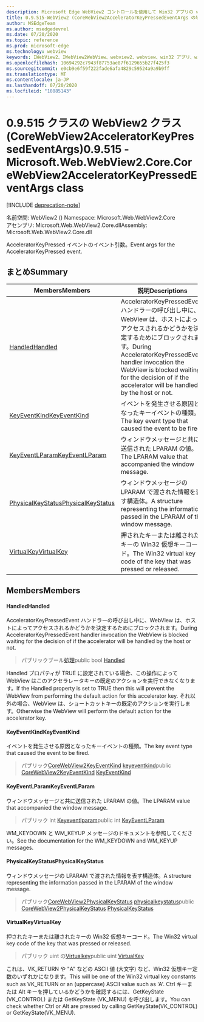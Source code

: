 ```yaml
---
description: Microsoft Edge WebView2 コントロールを使用して Win32 アプリの web コンテンツをホストする
title: 0.9.515-WebView2 (CoreWebView2AcceleratorKeyPressedEventArgs の場合)
author: MSEdgeTeam
ms.author: msedgedevrel
ms.date: 07/20/2020
ms.topic: reference
ms.prod: microsoft-edge
ms.technology: webview
keywords: IWebView2、IWebView2WebView、webview2、webview、win32 アプリ、win32、edge、ICoreWebView2、ICoreWebView2Controller、browser control、edge html
ms.openlocfilehash: 10694292c7943f87753ae87f6129655b27f425f3
ms.sourcegitcommit: e0cb9e6f59f222fade6afa4829c59524a9a9b9ff
ms.translationtype: MT
ms.contentlocale: ja-JP
ms.lasthandoff: 07/20/2020
ms.locfileid: "10885143"
---
```

# <span data-ttu-id="af61b-104">0.9.515 クラスの WebView2 クラス (CoreWebView2AcceleratorKeyPressedEventArgs)</span><span class="sxs-lookup"><span data-stu-id="af61b-104">0.9.515 - Microsoft.Web.WebView2.Core.CoreWebView2AcceleratorKeyPressedEventArgs class</span></span> 

[!INCLUDE [deprecation-note](../../includes/deprecation-note.md)]

<span data-ttu-id="af61b-105">名前空間: WebView2 () </span><span class="sxs-lookup"><span data-stu-id="af61b-105">Namespace: Microsoft.Web.WebView2.Core</span></span>\
<span data-ttu-id="af61b-106">アセンブリ: Microsoft.Web.WebView2.Core.dll</span><span class="sxs-lookup"><span data-stu-id="af61b-106">Assembly: Microsoft.Web.WebView2.Core.dll</span></span>

<span data-ttu-id="af61b-107">AcceleratorKeyPressed イベントのイベント引数。</span><span class="sxs-lookup"><span data-stu-id="af61b-107">Event args for the AcceleratorKeyPressed event.</span></span>

## <span data-ttu-id="af61b-108">まとめ</span><span class="sxs-lookup"><span data-stu-id="af61b-108">Summary</span></span>

 <span data-ttu-id="af61b-109">Members</span><span class="sxs-lookup"><span data-stu-id="af61b-109">Members</span></span>                        | <span data-ttu-id="af61b-110">説明</span><span class="sxs-lookup"><span data-stu-id="af61b-110">Descriptions</span></span>
--------------------------------|---------------------------------------------
[<span data-ttu-id="af61b-111">Handled</span><span class="sxs-lookup"><span data-stu-id="af61b-111">Handled</span></span>](#handled) | <span data-ttu-id="af61b-112">AcceleratorKeyPressedEvent ハンドラーの呼び出し中に、WebView は、ホストによってアクセスされるかどうかを決定するためにブロックされます。</span><span class="sxs-lookup"><span data-stu-id="af61b-112">During AcceleratorKeyPressedEvent handler invocation the WebView is blocked waiting for the decision of if the accelerator will be handled by the host or not.</span></span>
[<span data-ttu-id="af61b-113">KeyEventKind</span><span class="sxs-lookup"><span data-stu-id="af61b-113">KeyEventKind</span></span>](#keyeventkind) | <span data-ttu-id="af61b-114">イベントを発生させる原因となったキーイベントの種類。</span><span class="sxs-lookup"><span data-stu-id="af61b-114">The key event type that caused the event to be fired.</span></span>
[<span data-ttu-id="af61b-115">KeyEventLParam</span><span class="sxs-lookup"><span data-stu-id="af61b-115">KeyEventLParam</span></span>](#keyeventlparam) | <span data-ttu-id="af61b-116">ウィンドウメッセージと共に送信された LPARAM の値。</span><span class="sxs-lookup"><span data-stu-id="af61b-116">The LPARAM value that accompanied the window message.</span></span>
[<span data-ttu-id="af61b-117">PhysicalKeyStatus</span><span class="sxs-lookup"><span data-stu-id="af61b-117">PhysicalKeyStatus</span></span>](#physicalkeystatus) | <span data-ttu-id="af61b-118">ウィンドウメッセージの LPARAM で渡された情報を表す構造体。</span><span class="sxs-lookup"><span data-stu-id="af61b-118">A structure representing the information passed in the LPARAM of the window message.</span></span>
[<span data-ttu-id="af61b-119">VirtualKey</span><span class="sxs-lookup"><span data-stu-id="af61b-119">VirtualKey</span></span>](#virtualkey) | <span data-ttu-id="af61b-120">押されたキーまたは離されたキーの Win32 仮想キーコード。</span><span class="sxs-lookup"><span data-stu-id="af61b-120">The Win32 virtual key code of the key that was pressed or released.</span></span>

## <span data-ttu-id="af61b-121">Members</span><span class="sxs-lookup"><span data-stu-id="af61b-121">Members</span></span>

#### <span data-ttu-id="af61b-122">Handled</span><span class="sxs-lookup"><span data-stu-id="af61b-122">Handled</span></span> 

<span data-ttu-id="af61b-123">AcceleratorKeyPressedEvent ハンドラーの呼び出し中に、WebView は、ホストによってアクセスされるかどうかを決定するためにブロックされます。</span><span class="sxs-lookup"><span data-stu-id="af61b-123">During AcceleratorKeyPressedEvent handler invocation the WebView is blocked waiting for the decision of if the accelerator will be handled by the host or not.</span></span>

> <span data-ttu-id="af61b-124">パブリックブール[処理](#handled)</span><span class="sxs-lookup"><span data-stu-id="af61b-124">public bool [Handled](#handled)</span></span>

<span data-ttu-id="af61b-125">Handled プロパティが TRUE に設定されている場合、この操作によって WebView はこのアクセラレータキーの既定のアクションを実行できなくなります。</span><span class="sxs-lookup"><span data-stu-id="af61b-125">If the Handled property is set to TRUE then this will prevent the WebView from performing the default action for this accelerator key.</span></span> <span data-ttu-id="af61b-126">それ以外の場合、WebView は、ショートカットキーの既定のアクションを実行します。</span><span class="sxs-lookup"><span data-stu-id="af61b-126">Otherwise the WebView will perform the default action for the accelerator key.</span></span>

#### <span data-ttu-id="af61b-127">KeyEventKind</span><span class="sxs-lookup"><span data-stu-id="af61b-127">KeyEventKind</span></span> 

<span data-ttu-id="af61b-128">イベントを発生させる原因となったキーイベントの種類。</span><span class="sxs-lookup"><span data-stu-id="af61b-128">The key event type that caused the event to be fired.</span></span>

> <span data-ttu-id="af61b-129">パブリック[CoreWebView2KeyEventKind](./namespace-microsoft-web-webview2-core.md) [keyeventkind](#keyeventkind)</span><span class="sxs-lookup"><span data-stu-id="af61b-129">public [CoreWebView2KeyEventKind](./namespace-microsoft-web-webview2-core.md) [KeyEventKind](#keyeventkind)</span></span>

#### <span data-ttu-id="af61b-130">KeyEventLParam</span><span class="sxs-lookup"><span data-stu-id="af61b-130">KeyEventLParam</span></span> 

<span data-ttu-id="af61b-131">ウィンドウメッセージと共に送信された LPARAM の値。</span><span class="sxs-lookup"><span data-stu-id="af61b-131">The LPARAM value that accompanied the window message.</span></span>

> <span data-ttu-id="af61b-132">パブリック int [Keyeventlparam](#keyeventlparam)</span><span class="sxs-lookup"><span data-stu-id="af61b-132">public int [KeyEventLParam](#keyeventlparam)</span></span>

<span data-ttu-id="af61b-133">WM_KEYDOWN と WM_KEYUP メッセージのドキュメントを参照してください。</span><span class="sxs-lookup"><span data-stu-id="af61b-133">See the documentation for the WM_KEYDOWN and WM_KEYUP messages.</span></span>

#### <span data-ttu-id="af61b-134">PhysicalKeyStatus</span><span class="sxs-lookup"><span data-stu-id="af61b-134">PhysicalKeyStatus</span></span> 

<span data-ttu-id="af61b-135">ウィンドウメッセージの LPARAM で渡された情報を表す構造体。</span><span class="sxs-lookup"><span data-stu-id="af61b-135">A structure representing the information passed in the LPARAM of the window message.</span></span>

> <span data-ttu-id="af61b-136">パブリック[CoreWebView2PhysicalKeyStatus](microsoft-web-webview2-core-corewebview2physicalkeystatus.md) [physicalkeystatus](#physicalkeystatus)</span><span class="sxs-lookup"><span data-stu-id="af61b-136">public [CoreWebView2PhysicalKeyStatus](microsoft-web-webview2-core-corewebview2physicalkeystatus.md) [PhysicalKeyStatus](#physicalkeystatus)</span></span>

#### <span data-ttu-id="af61b-137">VirtualKey</span><span class="sxs-lookup"><span data-stu-id="af61b-137">VirtualKey</span></span> 

<span data-ttu-id="af61b-138">押されたキーまたは離されたキーの Win32 仮想キーコード。</span><span class="sxs-lookup"><span data-stu-id="af61b-138">The Win32 virtual key code of the key that was pressed or released.</span></span>

> <span data-ttu-id="af61b-139">パブリック uint の[Virtualkey](#virtualkey)</span><span class="sxs-lookup"><span data-stu-id="af61b-139">public uint [VirtualKey](#virtualkey)</span></span>

<span data-ttu-id="af61b-140">これは、VK_RETURN や "A" などの ASCII 値 (大文字) など、Win32 仮想キー定数のいずれかになります。</span><span class="sxs-lookup"><span data-stu-id="af61b-140">This will be one of the Win32 virtual key constants such as VK_RETURN or an (uppercase) ASCII value such as 'A'.</span></span> <span data-ttu-id="af61b-141">Ctrl キーまたは Alt キーを押しているかどうかを確認するには、GetKeyState (VK_CONTROL) または GetKeyState (VK_MENU) を呼び出します。</span><span class="sxs-lookup"><span data-stu-id="af61b-141">You can check whether Ctrl or Alt are pressed by calling GetKeyState(VK_CONTROL) or GetKeyState(VK_MENU).</span></span>

